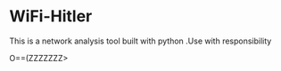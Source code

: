 # WiFi-Hitler
This is a network analysis  tool built with python .Use with responsibility

O==(ZZZZZZZ>

